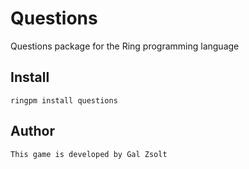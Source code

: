 # Questions

Questions package for the Ring programming language

## Install

	ringpm install questions

## Author

	This game is developed by Gal Zsolt